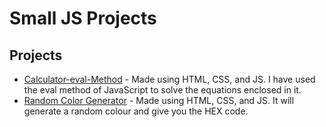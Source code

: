 # Small JS Projects
## Projects
- [Calculator-eval-Method](https://github.com/harsh1x4/Small-JS-Projects/tree/master/Calculator-eval-Method) - Made using HTML, CSS, and JS. I have used the eval method of JavaScript to solve the equations enclosed in it.
- [Random Color Generator](https://github.com/harsh1x4/Small-JS-Projects/tree/master/RandomColorGenerator) - Made using HTML, CSS, and JS. It will generate a random colour and give you the HEX code.

